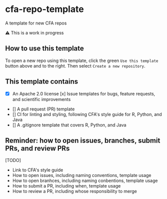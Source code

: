 # cfa-repo-template
A template for new CFA repos

⚠️ This is a work in progress

## How to use this template
To open a new repo using this template, click the green `Use this template` button above and to the right. Then select `Create a new repository`.

## This template contains
- [x] An Apache 2.0 license
  [x] Issue templates for bugs, feature requests, and scientific improvements
- [] A pull request (PR) template
- [] CI for linting and styling, following CFA's style guide for R, Python, and Java
- [] A .gitignore template that covers R, Python, and Java

## Reminder: how to open issues, branches, submit PRs, and review PRs  
[TODO]
* Link to CFA's style guide
* How to open issues, including naming conventions, template usage
* How to open branhces, including naming conbentions, template usage
* How to submit a PR, including when, template usage
* How to review a PR, including whose responsibility to merge
